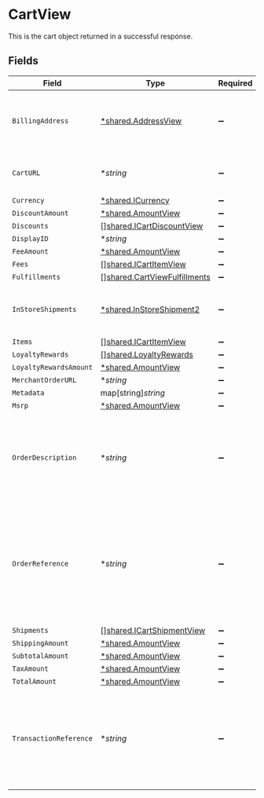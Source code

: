 # CartView

This is the cart object returned in a successful response.


## Fields

| Field                                                                                                                           | Type                                                                                                                            | Required                                                                                                                        | Description                                                                                                                     | Example                                                                                                                         |
| ------------------------------------------------------------------------------------------------------------------------------- | ------------------------------------------------------------------------------------------------------------------------------- | ------------------------------------------------------------------------------------------------------------------------------- | ------------------------------------------------------------------------------------------------------------------------------- | ------------------------------------------------------------------------------------------------------------------------------- |
| `BillingAddress`                                                                                                                | [*shared.AddressView](../../../pkg/models/shared/addressview.md)                                                                | :heavy_minus_sign:                                                                                                              | The address object returned in the response.                                                                                    |                                                                                                                                 |
| `CartURL`                                                                                                                       | **string*                                                                                                                       | :heavy_minus_sign:                                                                                                              | Used to provide a link to the cart ID.                                                                                          | https://boltswagstore.com/orders/123456765432                                                                                   |
| `Currency`                                                                                                                      | [*shared.ICurrency](../../../pkg/models/shared/icurrency.md)                                                                    | :heavy_minus_sign:                                                                                                              | N/A                                                                                                                             |                                                                                                                                 |
| `DiscountAmount`                                                                                                                | [*shared.AmountView](../../../pkg/models/shared/amountview.md)                                                                  | :heavy_minus_sign:                                                                                                              | N/A                                                                                                                             |                                                                                                                                 |
| `Discounts`                                                                                                                     | [][shared.ICartDiscountView](../../../pkg/models/shared/icartdiscountview.md)                                                   | :heavy_minus_sign:                                                                                                              | N/A                                                                                                                             |                                                                                                                                 |
| `DisplayID`                                                                                                                     | **string*                                                                                                                       | :heavy_minus_sign:                                                                                                              | N/A                                                                                                                             | displayid_100                                                                                                                   |
| `FeeAmount`                                                                                                                     | [*shared.AmountView](../../../pkg/models/shared/amountview.md)                                                                  | :heavy_minus_sign:                                                                                                              | N/A                                                                                                                             |                                                                                                                                 |
| `Fees`                                                                                                                          | [][shared.ICartItemView](../../../pkg/models/shared/icartitemview.md)                                                           | :heavy_minus_sign:                                                                                                              | N/A                                                                                                                             |                                                                                                                                 |
| `Fulfillments`                                                                                                                  | [][shared.CartViewFulfillments](../../../pkg/models/shared/cartviewfulfillments.md)                                             | :heavy_minus_sign:                                                                                                              | N/A                                                                                                                             |                                                                                                                                 |
| `InStoreShipments`                                                                                                              | [*shared.InStoreShipment2](../../../pkg/models/shared/instoreshipment2.md)                                                      | :heavy_minus_sign:                                                                                                              | A cart that is being prepared for shipment                                                                                      |                                                                                                                                 |
| `Items`                                                                                                                         | [][shared.ICartItemView](../../../pkg/models/shared/icartitemview.md)                                                           | :heavy_minus_sign:                                                                                                              | N/A                                                                                                                             |                                                                                                                                 |
| `LoyaltyRewards`                                                                                                                | [][shared.LoyaltyRewards](../../../pkg/models/shared/loyaltyrewards.md)                                                         | :heavy_minus_sign:                                                                                                              | N/A                                                                                                                             |                                                                                                                                 |
| `LoyaltyRewardsAmount`                                                                                                          | [*shared.AmountView](../../../pkg/models/shared/amountview.md)                                                                  | :heavy_minus_sign:                                                                                                              | N/A                                                                                                                             |                                                                                                                                 |
| `MerchantOrderURL`                                                                                                              | **string*                                                                                                                       | :heavy_minus_sign:                                                                                                              | N/A                                                                                                                             |                                                                                                                                 |
| `Metadata`                                                                                                                      | map[string]*string*                                                                                                             | :heavy_minus_sign:                                                                                                              | N/A                                                                                                                             |                                                                                                                                 |
| `Msrp`                                                                                                                          | [*shared.AmountView](../../../pkg/models/shared/amountview.md)                                                                  | :heavy_minus_sign:                                                                                                              | N/A                                                                                                                             |                                                                                                                                 |
| `OrderDescription`                                                                                                              | **string*                                                                                                                       | :heavy_minus_sign:                                                                                                              | Used optionally to pass additional information like order numbers or other IDs as needed.                                       | Order #1234567890                                                                                                               |
| `OrderReference`                                                                                                                | **string*                                                                                                                       | :heavy_minus_sign:                                                                                                              | This value is used by Bolt as an external reference to a given order. This reference must be unique per successful transaction. | order_100                                                                                                                       |
| `Shipments`                                                                                                                     | [][shared.ICartShipmentView](../../../pkg/models/shared/icartshipmentview.md)                                                   | :heavy_minus_sign:                                                                                                              | N/A                                                                                                                             |                                                                                                                                 |
| `ShippingAmount`                                                                                                                | [*shared.AmountView](../../../pkg/models/shared/amountview.md)                                                                  | :heavy_minus_sign:                                                                                                              | N/A                                                                                                                             |                                                                                                                                 |
| `SubtotalAmount`                                                                                                                | [*shared.AmountView](../../../pkg/models/shared/amountview.md)                                                                  | :heavy_minus_sign:                                                                                                              | N/A                                                                                                                             |                                                                                                                                 |
| `TaxAmount`                                                                                                                     | [*shared.AmountView](../../../pkg/models/shared/amountview.md)                                                                  | :heavy_minus_sign:                                                                                                              | N/A                                                                                                                             |                                                                                                                                 |
| `TotalAmount`                                                                                                                   | [*shared.AmountView](../../../pkg/models/shared/amountview.md)                                                                  | :heavy_minus_sign:                                                                                                              | N/A                                                                                                                             |                                                                                                                                 |
| `TransactionReference`                                                                                                          | **string*                                                                                                                       | :heavy_minus_sign:                                                                                                              | The 12 digit reference ID associated to a given transaction webhook for an order.                                               | 6CEA-ZME1-DACE                                                                                                                  |